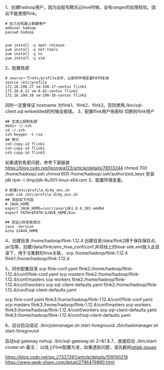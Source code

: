1、创建hadoop用户，因为远程写腾讯云hive时候，会有ranger的权限校验。因此不能使用flink。
```shell
# 在三台机器上新建用户
adduser hadoop
passwd hadoop
```
```shell

yum install -y epel-release 
yum install -y net-tools
yum install -y nc
yum install -y vim
```
2、配置免密
```shell
# source一下/etc/profile文件，让新的环境变量PATH生效
source /etc/profile
172.16.190.27 vm-190-27-centos flink1
172.16.0.12 vm-6-42-centos flink2
172.16.190.38 vm-190-38-centos flink3
```
同时一定要保证 hostname 为flink1、flink2、flink3。否则使用./bin/sql-client.sql embedded的时候会报错。
3、配置flink用户免密码
切换到flink用户
```shell
## 生成公钥和私钥
mkdir ~/.ssh
cd ~/.ssh
ssh-keygen -t rsa
## 拷贝
ssh-copy-id flink1
ssh-copy-id flink2
ssh-copy-id flink3
```
如果遇到免密问题，参考下面链接
https://blog.csdn.net/lisongjia123/article/details/78513244
chmod 700 /home/hadoop/.ssh
chmod 600 /home/hadoop/.ssh/authorized_keys
安装jdk rpm -i /tmp/jdk-8u301-linux-x64.rpm
3、配置环境变量。
```shell
# 新建/etc/profile.d/my_env.sh
sudo vim /etc/profile.d/my_env.sh
## 添加如下内容
# JAVA_HOME
export JAVA_HOME=/usr/java/jdk1.8.0_301-amd64
export PATH=$PATH:$JAVA_HOME/bin

## 验证jdk安装成功
java -version
echo $JAVA_HOME
```

4、创建目录
/home/hadoop/flink-1.12.4
创建目录/data/flink2用于保存保存点、jar包等，创建/data/flink/emr_hive_conf/conf,并将线上的hive-site.xml放入此目录下，用于与集群的hive关联。
scp /home/hadoop/flink-1.12.4 flink1:/home/hadoop/flink-1.12.4

5、同步配置目录
scp flink-conf.yaml flink2:/home/hadoop/flink-1.12.4/conf/flink-conf.yaml
scp masters flink2:/home/hadoop/flink-1.12.4/conf/masters
scp workers flink2:/home/hadoop/flink-1.12.4/conf/workers
scp sql-client-defaults.yaml flink2:/home/hadoop/flink-1.12.4/conf/sql-client-defaults.yaml

scp flink-conf.yaml flink3:/home/hadoop/flink-1.12.4/conf/flink-conf.yaml
scp masters flink3:/home/hadoop/flink-1.12.4/conf/masters
scp workers flink3:/home/hadoop/flink-1.12.4/conf/workers
scp sql-client-defaults.yaml flink3:/home/hadoop/flink-1.12.4/conf/sql-client-defaults.yaml

6、前台启动调试
./bin/jobmanager.sh start-foreground
./bin/taskmanager.sh start-foreground

启动sql gateway
nohup ./bin/sql-gateway.sh 2>&1 &
7、直接启动
./bin/start-cluster.sh
备注：
以线上Flink配置为准，如果遇到问题，请先翻阅[gitlab issues](http://gitlab.yzf.net/group_di/bigdata/flink-job/issues?scope=all&utf8=%E2%9C%93&state=all)

https://blog.csdn.net/qq_27327261/article/details/109100219
https://www.geek-share.com/detail/2796479990.html


